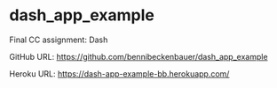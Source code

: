 # dash_app_example
Final CC assignment: Dash

GitHub URL: 
https://github.com/bennibeckenbauer/dash_app_example

Heroku URL:
https://dash-app-example-bb.herokuapp.com/
